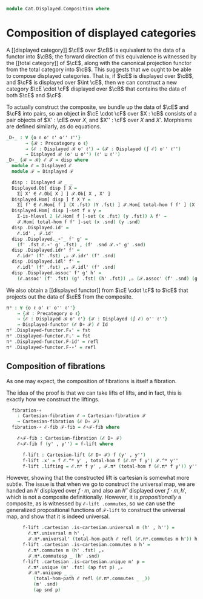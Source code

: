 <!--
```agda
open import Cat.Displayed.Cartesian
open import Cat.Displayed.Functor
open import Cat.Displayed.Total
open import Cat.Displayed.Base
open import Cat.Prelude

import Cat.Displayed.Reasoning as DR
```
-->

```agda
module Cat.Displayed.Composition where
```

# Composition of displayed categories

A [[displayed category]] $\cE$ over $\cB$ is equivalent to the data
of a functor into $\cB$; the forward direction of this equivalence is
witnessed by the [[total category]] of $\cE$, along with the canonical
projection functor from the total category into $\cB$. This suggests
that we ought to be able to compose displayed categories. That is,
if $\cE$ is displayed over $\cB$, and $\cF$ is displayed over
$\int \cE$, then we can construct a new category $\cE \cdot \cF$
displayed over $\cB$ that contains the data of both $\cE$ and
$\cF$.

To actually construct the composite, we bundle up the data of
$\cE$ and $\cF$ into pairs, so an object in $\cE \cdot \cF$
over $X : \cB$ consists of a pair objects of $X' : \cE$ over $X$,
and $X'' : \cF$ over $X$ and $X'$. Morphisms are defined similarly,
as do equations.

```agda
_D∘_ : ∀ {o ℓ o' ℓ' o'' ℓ''}
       → {ℬ : Precategory o ℓ}
       → (ℰ : Displayed ℬ o' ℓ') → (ℱ : Displayed (∫ ℰ) o'' ℓ'')
       → Displayed ℬ (o' ⊔ o'') (ℓ' ⊔ ℓ'')
_D∘_ {ℬ = ℬ} ℰ ℱ = disp where
  module ℰ = Displayed ℰ
  module ℱ = Displayed ℱ

  disp : Displayed ℬ _ _
  Displayed.Ob[ disp ] X =
    Σ[ X' ∈ ℰ.Ob[ X ] ] ℱ.Ob[ X , X' ]
  Displayed.Hom[ disp ] f X Y =
    Σ[ f' ∈ ℰ.Hom[ f ] (X .fst) (Y .fst) ] ℱ.Hom[ total-hom f f' ] (X .snd) (Y .snd)
  Displayed.Hom[ disp ]-set f x y =
    Σ-is-hlevel 2 (ℰ.Hom[ f ]-set (x .fst) (y .fst)) λ f' →
    ℱ.Hom[ total-hom f f' ]-set (x .snd) (y .snd)
  disp .Displayed.id' =
    ℰ.id' , ℱ.id'
  disp .Displayed._∘'_ f' g' =
    (f' .fst ℰ.∘' g' .fst) , (f' .snd ℱ.∘' g' .snd)
  disp .Displayed.idr' f' =
    ℰ.idr' (f' .fst) ,ₚ ℱ.idr' (f' .snd)
  disp .Displayed.idl' f' =
    ℰ.idl' (f' .fst) ,ₚ ℱ.idl' (f' .snd)
  disp .Displayed.assoc' f' g' h' =
    (ℰ.assoc' (f' .fst) (g' .fst) (h' .fst)) ,ₚ (ℱ.assoc' (f' .snd) (g' .snd) (h' .snd))
```

We also obtain a [[displayed functor]] from $\cE \cdot \cF$ to $\cE$
that projects out the data of $\cE$ from the composite.

```agda
πᵈ : ∀ {o ℓ o' ℓ' o'' ℓ''}
    → {ℬ : Precategory o ℓ}
    → {ℰ : Displayed ℬ o' ℓ'} {ℱ : Displayed (∫ ℰ) o'' ℓ''}
    → Displayed-functor (ℰ D∘ ℱ) ℰ Id
πᵈ .Displayed-functor.F₀' = fst
πᵈ .Displayed-functor.F₁' = fst
πᵈ .Displayed-functor.F-id' = refl
πᵈ .Displayed-functor.F-∘' = refl
```

## Composition of fibrations

As one may expect, the composition of fibrations is itself a fibration.


<!--
```agda
module _
  {o ℓ o' ℓ' o'' ℓ''}
  {ℬ : Precategory o ℓ}
  {ℰ : Displayed ℬ o' ℓ'} {ℱ : Displayed (∫ ℰ) o'' ℓ''}
  where

  open Precategory ℬ
```
-->

The idea of the proof is that we can take lifts of lifts, and in fact,
this is exactly how we construct the liftings.

```agda
  fibration-∘
    : Cartesian-fibration ℰ → Cartesian-fibration ℱ
    → Cartesian-fibration (ℰ D∘ ℱ)
  fibration-∘ ℰ-fib ℱ-fib = ℰ∘ℱ-fib where
```

<!--
```agda
    open Cartesian-lift

    module ℰ where
      open Cartesian-fibration ℰ ℰ-fib public
      open Displayed ℰ public

    module ℱ where
      open Cartesian-fibration ℱ ℱ-fib public
      open Displayed ℱ public
      open DR ℱ public
```
-->

```agda
    ℰ∘ℱ-fib : Cartesian-fibration (ℰ D∘ ℱ)
    ℰ∘ℱ-fib f (y' , y'') = f-lift where

      f-lift : Cartesian-lift (ℰ D∘ ℱ) f (y' , y'')
      f-lift .x' = f ℰ.^* y' , total-hom f (ℰ.π* f y') ℱ.^* y''
      f-lift .lifting = ℰ.π* f y' , ℱ.π* (total-hom f (ℰ.π* f y')) y''

```

However, showing that the constructed lift is cartesian is somewhat more
subtle. The issue is that when we go to construct the universal map,
we are handed an $h'$ displayed over $f \cdot m$, and also an $h''$
displayed over $f \cdot m, h'$, which is not a composite definitionally.
However, it is *propositionally* a composite, as is witnessed by
`ℰ-lift .commutes`, so we can use the generalized propositional functions
of `ℱ-lift` to construct the universal map, and show that it is indeed
universal.

```agda
      f-lift .cartesian .is-cartesian.universal m (h' , h'') =
        ℰ.π*.universal m h' ,
        ℱ.π*.universal' (total-hom-path ℰ refl (ℰ.π*.commutes m h')) h''
      f-lift .cartesian .is-cartesian.commutes m h' =
        ℰ.π*.commutes m (h' .fst) ,ₚ
        ℱ.π*.commutesp _ (h' .snd)
      f-lift .cartesian .is-cartesian.unique m' p =
        ℰ.π*.unique (m' .fst) (ap fst p) ,ₚ
        ℱ.π*.uniquep _ _
          (total-hom-path ℰ refl (ℰ.π*.commutes _ _))
          (m' .snd)
          (ap snd p)
```
